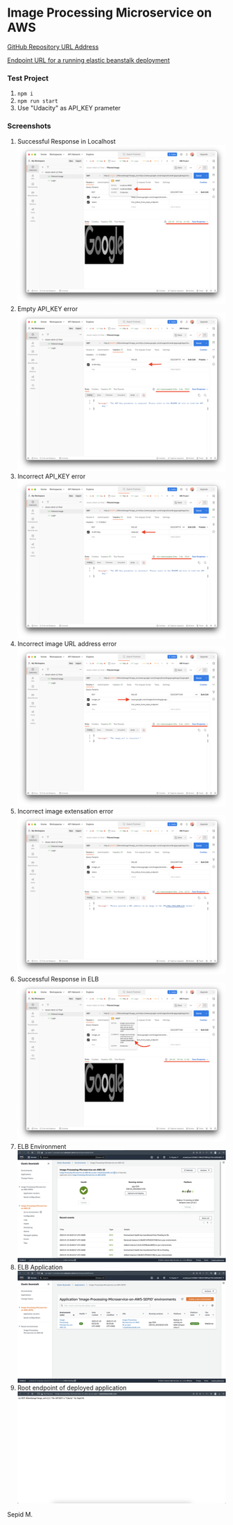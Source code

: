 # Image Processing Microservice on AWS

[GitHub Repository URL Address](https://github.com/smoghaddam/Image-Processing-Microservice-on-AWS)

[Endpoint URL for a running elastic beanstalk deployment](image-processing-microservice-on-aws-se.us-east-1.elasticbeanstalk.com)

### Test Project
1. `npm i`
2. `npm run start`
3. Use "Udacity" as API_KEY prameter

### Screenshots
1. Successful Response in Localhost
![Successful Response in Localhost](./screenshots/Screenshot01.png)
2. Empty API_KEY error
![Empty API_KEY error](./screenshots/Screenshot02.png)
3. Incorrect API_KEY error
![Incorrect API_KEY error](./screenshots/Screenshot03.png)
4. Incorrect image URL address error
![Incorrect image URL address error](./screenshots/Screenshot04.png)
5. Incorrect image extensation error
![Incorrect image extensation error](./screenshots/Screenshot05.png)
6. Successful Response in ELB
![Successful Response in ELB](./screenshots/Screenshot06.png)
7. ELB Environment
![ELB Environment](./screenshots/Screenshot07.png)
8. ELB Application
![ELB Application](./screenshots/Screenshot08.png)
9. Root endpoint of deployed application
![Root endpoint of deployed application](./screenshots/Screenshot09.png)


Sepid M.